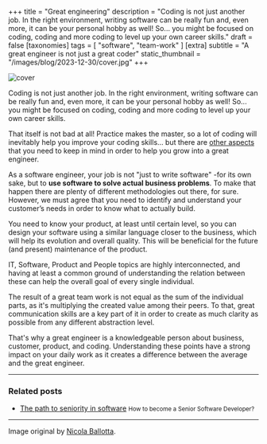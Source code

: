 +++
title = "Great engineering"
description = "Coding is not just another job. In the right environment, writing software can be really fun and, even more, it can be your personal hobby as well! So... you might be focused on coding, coding and more coding to level up your own career skills."
draft = false
[taxonomies]
tags = [ "software", "team-work" ]
[extra]
subtitle = "A great engineer is not just a great coder"
static_thumbnail = "/images/blog/2023-12-30/cover.jpg"
+++

![cover](/images/blog/2023-12-30/cover.jpg)

Coding is not just another job. In the right environment, writing software can be really fun and, even more, it can be your personal hobby as well! So... you might be focused on coding, coding and more coding to level up your own career skills.

<!-- more -->

That itself is not bad at all! Practice makes the master, so a lot of coding will inevitably help you improve your coding skills… but there are [other aspects](/blog/the-path-to-seniority-in-software/) that you need to keep in mind in order to help you grow into a great engineer.

As a software engineer, your job is not "just to write software" -for its own sake, but to **use software to solve actual business problems**. To make that happen there are plenty of different methodologies out there, for sure. However, we must agree that you need to identify and understand your customer’s needs in order to know what to actually build.

You need to know your product, at least until certain level, so you can design your software using a similar language closer to the business, which will help its evolution and overall quality. This will be beneficial for the future (and present) maintenance of the product.

IT, Software, Product and People topics are highly interconnected, and having at least a common ground of understanding the relation between these can help the overall goal of every single individual.

The result of a great team work is not equal as the sum of the individual parts, as it's multiplying the created value among their peers. To that, great communication skills are a key part of it in order to create as much clarity as possible from any different abstraction level.

That's why a great engineer is a knowledgeable person about business, customer, product, and coding. Understanding these points have a strong impact on your daily work as it creates a difference between the average and the great engineer.

---

### Related posts

- [The path to seniority in software](/blog/the-path-to-seniority-in-software/) <small>How to become a Senior Software Developer?</small>

--- 

Image original by [Nicola Ballotta](https://hybridhacker.email).

